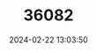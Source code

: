 ---
title: "36082"
category: "Tetragastris tomentosa"
draft: false
date: 2024-02-22 13:03:50
languages:
  Spanish; Castilian: ["Estómagos"]
---